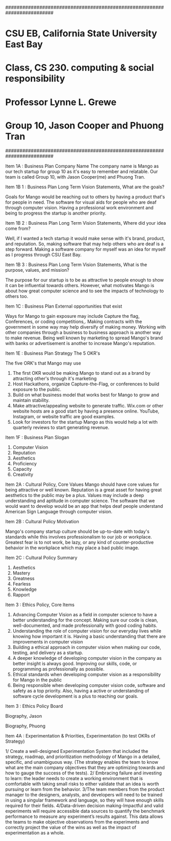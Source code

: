 #########################################################################
# CSU EB, California State University East Bay
# Class, CS 230. computing & social responsibility
# Professor Lynne L. Grewe
# Group 10, Jason Cooper and Phuong Tran
#########################################################################


Item 1A : Business Plan Company Name
The company name is Mango as our tech startup for group 10 as it's easy to remember and relatable. Our team is called Group 10, with Jason Cooper(me) and Phuong Tran.


Item 1B 1 : Business Plan Long Term Vision Statements, What are the goals?

Goals for Mango would be reaching out to others by having a product that's for people in need. The software for visual aids for people who are deaf through computer vision.
Having a professional work environment and being to progress the startup is another priority.

Item 1B 2 : Business Plan Long Term Vision Statements, Where did your idea come from?

Well, if I wanted a tech startup it would make sense with it's brand, product, and reputation. 
So, making software that may help others who are deaf is a step forward. Making a software company for myself was an idea for myself as I progress through CSU East Bay.

Item 1B 3 : Business Plan Long Term Vision Statements, What is the purpose, values, and mission?

The purpose for our startup is to be as attractive to people enough to show it can be influential towards others. 
However, what motivates Mango is about how great computer science and to see the impacts of technology to others too. 

Item 1C : Business Plan External opportunities that exist

Ways for Mango to gain exposure may include Capture the flag, Conferences, or coding competitions,. Making contracts with the government in some way may help diversify of making
money. Working with other companies through a business to business approach is another way to make revenue. Being well known by marketing to spread Mango's brand with banks 
or advertisement is another to increase Mango's reputation.

Item 1E : Business Plan Strategy The 5 OKR's

The five ORK's that Mango may use

1. The first OKR would be making Mango to stand out as a brand by attracting other's through it's marketing
2. Host Hackathons, organize Capture-the-Flag, or conferences to build exposure to the public.
3. Build on what business model that works best for Mango to grow and maintain stability.
4. Make attractive/appealing website to generate traffic. Wix.com or other website hosts are a good start by having a presence online. YouTube, Instagram, or website traffic are good examples.
5. Look for investors for the startup Mango as this would help a lot with quarterly reviews to start generating revenue.

Item 1F : Business Plan Slogan

1. Computer Vision
2. Reputation
3. Aesthetics
4. Proficiency
5. Capacity
6. Creativity

Item 2A : Cultural Policy, Core Values
Mango should have core values for being attractive or well known. Reputation is a great asset for having great aesthetics to the public may be a plus.
Values may include a deep understanding and aptitude in computer science. The software that we would want to develop would be an app that helps deaf people 
understand American Sign Language through computer vision.

Item 2B : Cultural Policy Motivation

Mango's company startup culture should be up-to-date with today's standards while this involves professionalism to our job or workplace.
Greatest fear is to not work, be lazy, or any kind of counter-productive behavior in the workplace which may place a bad public image.

Item 2C : Cultural Policy Summary

1. Aesthetics
2. Mastery
3. Greatness
4. Fearless
5. Knowledge
6. Rapport

Item 3 : Ethics Policy, Core Items

1. Advancing Computer Vision as a field in computer science to have a better understanding for the concept. Making sure our code is clean, well-documented, and made professionally with good coding habits.
2. Understanding the role of computer vision for our everyday lives while knowing how important it is. Having a basic understanding that there are improvements in computer vision
3. Building a ethical approach in computer vision when making our code, testing, and delivery as a startup.
4. A deeper knowledge of developing computer vision in the company as better insight is always good. Improving our skills, code, or programming as professionally as possible.
5. Ethical standards when developing computer vision as a responsibility for Mango in the public
6. Being responsible when developing computer vision code, software and safety as a top priority. Also, having a active or understanding of software cycle development is a plus to reaching our goals.

Item 3 : Ethics Policy Board

Biography, Jason

Biography, Phuong

Item 4A : Experimentation & Priorities, Experimentation (to test OKRs of Strategy)

1/ Create a well-designed Experimentation System that included the strategy, roadmap, and prioritization methodology of Mango in a detailed, specific, and unambiguous way. 
(The strategy enables the team to know what are the main company objectives that they are optimizing towards and how to gauge the success of the tests).
2/ Embracing failure and investing to learn: the leader needs to create a working environment that is comfortable with taking small risks to either validate that an idea is worth pursuing or learn from the behavior.
3/The team members from the product manager to the designers, analysts, and developers will need to be trained in using a singular framework and language, so they will have enough skills required for their fields.
4/Data-driven decision making-Impactful and valid experiments will require accessible data sources to quantify the benchmark performance to measure any 
experiment’s results against. This data allows the teams to make objective observations from the experiments and correctly project the value of the wins as 
well as the impact of experimentation as a whole. 

